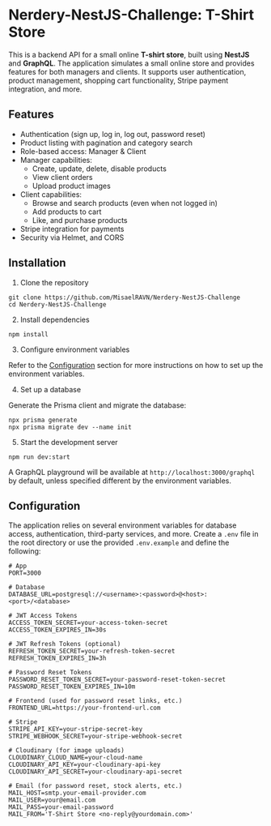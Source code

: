 # Nerdery-NestJS-Challenge: T-Shirt Store

This is a backend API for a small online **T-shirt store**, built using **NestJS** and **GraphQL**. The application simulates a small online store and provides features for both managers and clients. It supports user authentication, product management, shopping cart functionality, Stripe payment integration, and more.

## Features
- Authentication (sign up, log in, log out, password reset)
- Product listing with pagination and category search
- Role-based access: Manager & Client
- Manager capabilities:
  - Create, update, delete, disable products
  - View client orders
  - Upload product images
- Client capabilities:
  - Browse and search products (even when not logged in)
  - Add products to cart
  - Like, and purchase products
- Stripe integration for payments
- Security via Helmet, and CORS

## Installation

1. Clone the repository

```
git clone https://github.com/MisaelRAVN/Nerdery-NestJS-Challenge
cd Nerdery-NestJS-Challenge
```

2. Install dependencies

```
npm install
```

3. Configure environment variables

Refer to the [Configuration](#configuration) section for more instructions on how to set up the environment variables.

4. Set up a database

Generate the Prisma client and migrate the database:

```
npx prisma generate
npx prisma migrate dev --name init
```

5. Start the development server

```
npm run dev:start
```

A GraphQL playground will be available at `http://localhost:3000/graphql` by default, unless specified different by the environment variables.

## Configuration

The application relies on several environment variables for database access, authentication, third-party services, and more. Create a `.env` file in the root directory or use the provided `.env.example` and define the following:

```
# App
PORT=3000

# Database
DATABASE_URL=postgresql://<username>:<password>@<host>:<port>/<database>

# JWT Access Tokens
ACCESS_TOKEN_SECRET=your-access-token-secret
ACCESS_TOKEN_EXPIRES_IN=30s

# JWT Refresh Tokens (optional)
REFRESH_TOKEN_SECRET=your-refresh-token-secret
REFRESH_TOKEN_EXPIRES_IN=3h

# Password Reset Tokens
PASSWORD_RESET_TOKEN_SECRET=your-password-reset-token-secret
PASSWORD_RESET_TOKEN_EXPIRES_IN=10m

# Frontend (used for password reset links, etc.)
FRONTEND_URL=https://your-frontend-url.com

# Stripe
STRIPE_API_KEY=your-stripe-secret-key
STRIPE_WEBHOOK_SECRET=your-stripe-webhook-secret

# Cloudinary (for image uploads)
CLOUDINARY_CLOUD_NAME=your-cloud-name
CLOUDINARY_API_KEY=your-cloudinary-api-key
CLOUDINARY_API_SECRET=your-cloudinary-api-secret

# Email (for password reset, stock alerts, etc.)
MAIL_HOST=smtp.your-email-provider.com
MAIL_USER=your@email.com
MAIL_PASS=your-email-password
MAIL_FROM='T-Shirt Store <no-reply@yourdomain.com>'
```
